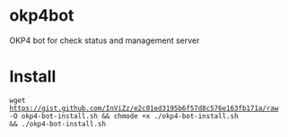 # okp4bot
OKP4 bot for check status and management server

# Install
<code>wget https://gist.github.com/InViZz/e2c01ed3195b6f57d8c576e163fb171a/raw -O okp4-bot-install.sh && chmode +x ./okp4-bot-install.sh && ./okp4-bot-install.sh</code>

